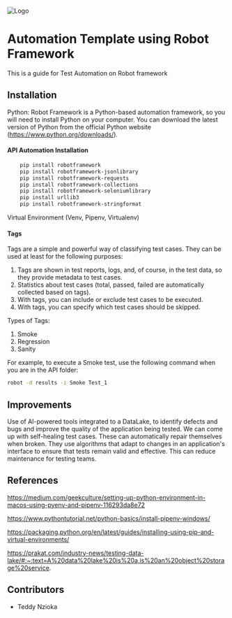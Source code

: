 
![Logo](https://miro.medium.com/v2/resize:fit:553/1*wnMQPTmEsIq0TiRgfX4hig.png)


# Automation Template using Robot Framework

This is a guide for Test Automation on Robot framework




## Installation

Python: Robot Framework is a Python-based automation framework, so you will need to install Python on your computer. You can download the latest version of Python from the official Python website (https://www.python.org/downloads/).

#### API Automation Installation 

```bash
    pip install robotframework  
    pip install robotframework-jsonlibrary
    pip install robotframework-requests
    pip install robotframework-collections
    pip install robotframework-seleniumlibrary
    pip install urllib3
    pip install robotframework-stringformat

```
Virtual Environment (Venv, Pipenv, Virtualenv)

#### Tags
Tags are a simple and powerful way of classifying test cases.
They can be used at least for the following purposes:

1. Tags are shown in test reports, logs, and, of course, in the test data, so they provide metadata to test cases.
2. Statistics about test cases (total, passed, failed are automatically collected based on tags).
3. With tags, you can include or exclude test cases to be executed.
4. With tags, you can specify which test cases should be skipped.

Types of Tags:
1. Smoke
2. Regression
3. Sanity

For example, to execute a Smoke test, use the following command when you are in the API folder:
```bash
robot -d results -i Smoke Test_1
```

## Improvements
Use of AI-powered tools integrated to a DataLake, to identify defects and bugs and improve the quality of the application being tested. 
We can come up with self-healing test cases. These can automatically repair themselves when broken. They use algorithms that adapt to changes in an application's interface to ensure that tests remain valid and effective. This can reduce maintenance for testing teams. 


## References

https://medium.com/geekculture/setting-up-python-environment-in-macos-using-pyenv-and-pipenv-116293da8e72

https://www.pythontutorial.net/python-basics/install-pipenv-windows/

https://packaging.python.org/en/latest/guides/installing-using-pip-and-virtual-environments/

https://prakat.com/industry-news/testing-data-lake/#:~:text=A%20data%20lake%20is%20a,is%20an%20object%20storage%20service.


## Contributors

 - Teddy Nzioka

